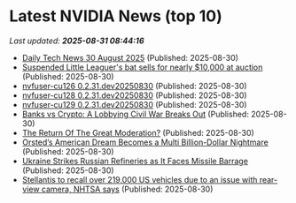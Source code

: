 # Latest NVIDIA News (top 10)
_Last updated: **2025-08-31 08:44:16**_

- [Daily Tech News 30 August 2025](https://acecomments.mu.nu/?post=416299) (Published: 2025-08-30)
- [Suspended Little Leaguer's bat sells for nearly $10,000 at auction](https://biztoc.com/x/f073839a2dfb8ece) (Published: 2025-08-30)
- [nvfuser-cu126 0.2.31.dev20250830](https://pypi.org/project/nvfuser-cu126/0.2.31.dev20250830/) (Published: 2025-08-30)
- [nvfuser-cu128 0.2.31.dev20250830](https://pypi.org/project/nvfuser-cu128/0.2.31.dev20250830/) (Published: 2025-08-30)
- [nvfuser-cu129 0.2.31.dev20250830](https://pypi.org/project/nvfuser-cu129/0.2.31.dev20250830/) (Published: 2025-08-30)
- [Banks vs Crypto: A Lobbying Civil War Breaks Out](https://biztoc.com/x/38b2e26c4d547f90) (Published: 2025-08-30)
- [The Return Of The Great Moderation?](https://biztoc.com/x/595fea3c0739b3c8) (Published: 2025-08-30)
- [Orsted’s American Dream Becomes a Multi Billion-Dollar Nightmare](https://biztoc.com/x/3c8613dea023b4ad) (Published: 2025-08-30)
- [Ukraine Strikes Russian Refineries as It Faces Missile Barrage](https://biztoc.com/x/22447bac8275d77b) (Published: 2025-08-30)
- [Stellantis to recall over 219,000 US vehicles due to an issue with rear-view camera, NHTSA says](https://biztoc.com/x/643017d5943aab9b) (Published: 2025-08-30)
